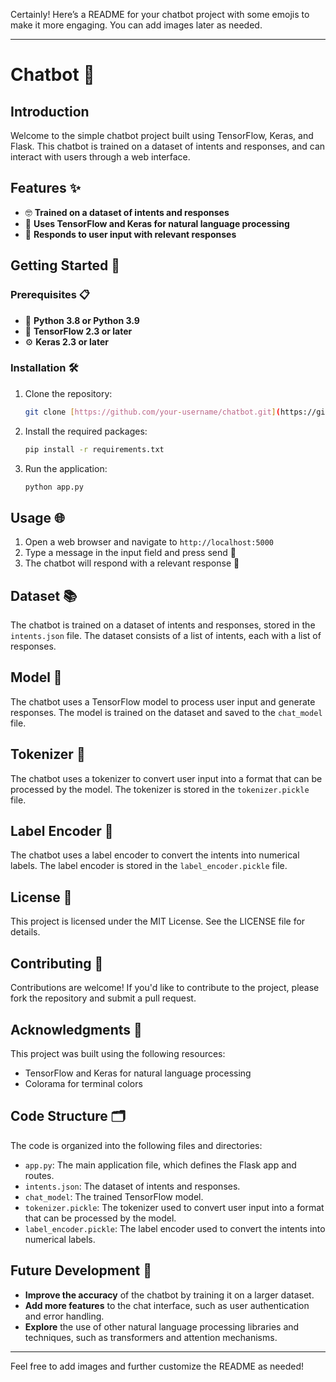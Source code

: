 Certainly! Here’s a README for your chatbot project with some emojis to make it more engaging. You can add images later as needed.

---

# Chatbot 🤖

## Introduction
Welcome to the simple chatbot project built using TensorFlow, Keras, and Flask. This chatbot is trained on a dataset of intents and responses, and can interact with users through a web interface.

## Features ✨
- 🤓 **Trained on a dataset of intents and responses**
- 🧠 **Uses TensorFlow and Keras for natural language processing**
- 💬 **Responds to user input with relevant responses**

## Getting Started 🚀

### Prerequisites 📋
- 🐍 **Python 3.8 or Python 3.9**
- 🔮 **TensorFlow 2.3 or later**
- ⚙️ **Keras 2.3 or later**

### Installation 🛠️
1. Clone the repository:
   ```bash
   git clone [https://github.com/your-username/chatbot.git](https://github.com/VXNOM12/chatbot.git)
   ```
2. Install the required packages:
   ```bash
   pip install -r requirements.txt
   ```
3. Run the application:
   ```bash
   python app.py
   ```

## Usage 🌐
1. Open a web browser and navigate to `http://localhost:5000`
2. Type a message in the input field and press send 📨
3. The chatbot will respond with a relevant response 💬

## Dataset 📚
The chatbot is trained on a dataset of intents and responses, stored in the `intents.json` file. The dataset consists of a list of intents, each with a list of responses.

## Model 🧠
The chatbot uses a TensorFlow model to process user input and generate responses. The model is trained on the dataset and saved to the `chat_model` file.

## Tokenizer 🔄
The chatbot uses a tokenizer to convert user input into a format that can be processed by the model. The tokenizer is stored in the `tokenizer.pickle` file.

## Label Encoder 🔢
The chatbot uses a label encoder to convert the intents into numerical labels. The label encoder is stored in the `label_encoder.pickle` file.

## License 📜
This project is licensed under the MIT License. See the LICENSE file for details.

## Contributing 🤝
Contributions are welcome! If you'd like to contribute to the project, please fork the repository and submit a pull request.

## Acknowledgments 🙌
This project was built using the following resources:
- TensorFlow and Keras for natural language processing
- Colorama for terminal colors

## Code Structure 🗂️
The code is organized into the following files and directories:
- `app.py`: The main application file, which defines the Flask app and routes.
- `intents.json`: The dataset of intents and responses.
- `chat_model`: The trained TensorFlow model.
- `tokenizer.pickle`: The tokenizer used to convert user input into a format that can be processed by the model.
- `label_encoder.pickle`: The label encoder used to convert the intents into numerical labels.

## Future Development 🔮
- **Improve the accuracy** of the chatbot by training it on a larger dataset.
- **Add more features** to the chat interface, such as user authentication and error handling.
- **Explore** the use of other natural language processing libraries and techniques, such as transformers and attention mechanisms.

---

Feel free to add images and further customize the README as needed!
